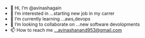 - 👋 Hi, I’m @avinashagain
- 👀 I’m interested in ...starting new job in my carrer
- 🌱 I’m currently learning ...aws,devops 
- 💞️ I’m looking to collaborate on ...new software devolopments
- 📫 How to reach me ...avinashanand953@gmail.com

<!---
avinashagain/avinashagain is a ✨ special ✨ repository because its `README.md` (this file) appears on your GitHub profile.
You can click the Preview link to take a look at your changes.
--->

